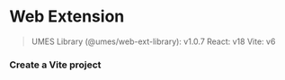 # Web Extension

> UMES Library (@umes/web-ext-library): v1.0.7
> React: v18
> Vite: v6

### Create a Vite project